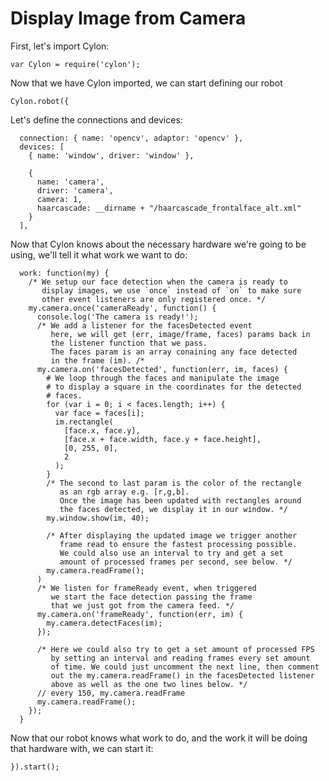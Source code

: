 # Display Image from Camera

First, let's import Cylon:

    var Cylon = require('cylon');

Now that we have Cylon imported, we can start defining our robot

    Cylon.robot({

Let's define the connections and devices:

      connection: { name: 'opencv', adaptor: 'opencv' },
      devices: [
        { name: 'window', driver: 'window' },

        {
          name: 'camera',
          driver: 'camera',
          camera: 1,
          haarcascade: __dirname + "/haarcascade_frontalface_alt.xml"
        }
      ],

Now that Cylon knows about the necessary hardware we're going to be using, we'll
tell it what work we want to do:

      work: function(my) {
        /* We setup our face detection when the camera is ready to
           display images, we use `once` instead of `on` to make sure
           other event listeners are only registered once. */
        my.camera.once('cameraReady', function() {
          console.log('The camera is ready!');
          /* We add a listener for the facesDetected event
             here, we will get (err, image/frame, faces) params back in
             the listener function that we pass.
             The faces param is an array conaining any face detected
             in the frame (im). /*
          my.camera.on('facesDetected', function(err, im, faces) {
            # We loop through the faces and manipulate the image
            # to display a square in the coordinates for the detected
            # faces.
            for (var i = 0; i < faces.length; i++) {
              var face = faces[i];
              im.rectangle(
                [face.x, face.y],
                [face.x + face.width, face.y + face.height],
                [0, 255, 0],
                2
              );
            }
            /* The second to last param is the color of the rectangle
               as an rgb array e.g. [r,g,b].
               Once the image has been updated with rectangles around
               the faces detected, we display it in our window. */
            my.window.show(im, 40);

            /* After displaying the updated image we trigger another
               frame read to ensure the fastest processing possible.
               We could also use an interval to try and get a set
               amount of processed frames per second, see below. */
            my.camera.readFrame();
          )
          /* We listen for frameReady event, when triggered
             we start the face detection passing the frame
             that we just got from the camera feed. */
          my.camera.on('frameReady', function(err, im) {
            my.camera.detectFaces(im);
          });

          /* Here we could also try to get a set amount of processed FPS
             by setting an interval and reading frames every set amount
             of time. We could just uncomment the next line, then comment
             out the my.camera.readFrame() in the facesDetected listener
             above as well as the one two lines below. */
          // every 150, my.camera.readFrame
          my.camera.readFrame();
        });
      }

Now that our robot knows what work to do, and the work it will be doing that
hardware with, we can start it:

    }).start();
